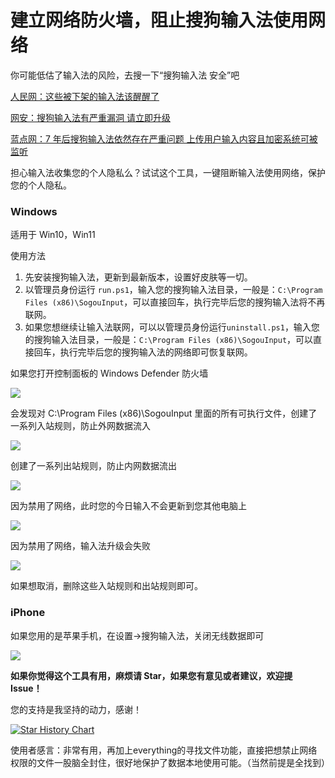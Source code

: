 # 建立网络防火墙，阻止搜狗输入法使用网络

你可能低估了输入法的风险，去搜一下“搜狗输入法 安全”吧

[人民网：这些被下架的输入法该醒醒了](http://opinion.people.com.cn/n1/2021/0616/c431649-32132196.html)

[网安：搜狗输入法有严重漏洞 请立即升级](https://www.wangan.com/p/11v78fa939048b1d)

[蓝点网：7 年后搜狗输入法依然存在严重问题 上传用户输入内容且加密系统可被监听](https://www.landiannews.com/archives/99829.html)

担心输入法收集您的个人隐私么？试试这个工具，一键阻断输入法使用网络，保护您的个人隐私。

### Windows

适用于 Win10，Win11

使用方法

1. 先安装搜狗输入法，更新到最新版本，设置好皮肤等一切。
2. 以管理员身份运行 `run.ps1`，输入您的搜狗输入法目录，一般是：`C:\Program Files (x86)\SogouInput`，可以直接回车，执行完毕后您的搜狗输入法将不再联网。
3. 如果您想继续让输入法联网，可以以管理员身份运行`uninstall.ps1`，输入您的搜狗输入法目录，一般是：`C:\Program Files (x86)\SogouInput`，可以直接回车，执行完毕后您的搜狗输入法的网络即可恢复联网。

如果您打开控制面板的 Windows Defender 防火墙

![](./.resource/control-panel.png)

会发现对 C:\Program Files (x86)\SogouInput 里面的所有可执行文件，创建了一系列入站规则，防止外网数据流入

![](./.resource/inbound.png)

创建了一系列出站规则，防止内网数据流出

![](./.resource/outbound.png)

因为禁用了网络，此时您的今日输入不会更新到您其他电脑上

![](./.resource/input-update-disabled.png)

因为禁用了网络，输入法升级会失败

![](./.resource/upgrade-disabled.png)

如果想取消，删除这些入站规则和出站规则即可。

### iPhone

如果您用的是苹果手机，在设置->搜狗输入法，关闭无线数据即可

![](./.resource/iOS.PNG)

**如果你觉得这个工具有用，麻烦请 Star，如果您有意见或者建议，欢迎提 Issue！**

您的支持是我坚持的动力，感谢！

[![Star History Chart](https://api.star-history.com/svg?repos=yongxin-ms/DisableSogouNetwork&type==Date)](https://star-history.com/#yongxin-ms/DisableSogouNetwork&Date)

使用者感言：非常有用，再加上everything的寻找文件功能，直接把想禁止网络权限的文件一股脑全封住，很好地保护了数据本地使用可能。（当然前提是全找到）

